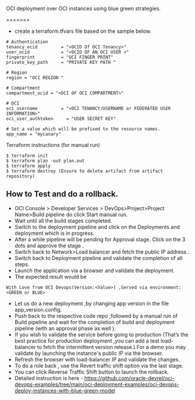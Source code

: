 OCI deployment over OCI instances using blue green strategies.

=======

- create a terraform.tfvars file based on the sample below.

```
# Authentication
tenancy_ocid         = "<OCID Of OCI Tenancy>"
user_ocid            = "<OCID OF AN OCI USER >"
fingerprint          = "OCI FINGER PRINT"
private_key_path     = "PRIVATE KEY PATH "

# Region
region = "OCI REGION "

# Compartment
compartment_ocid = "<OCI OF OCI COMPARTMENT>" 

# OCI  
oci_username         = "<OCI TENANCY/USERNAME or FEDERATED USER INFORMATION>"
oci_user_authtoken     = "USER SECRET KEY"

# Set a value which will be prefixed to the resource names.
app_name = "mycanary"

```

Terraform instructions (for manual run)

```
$ terraform init
$ terraform plan -out plan.out
$ terraform apply
$ terraform destroy (Ensure to delete artifact from artifact repository)
```

How to Test and do a rollback.
----

- OCI Console > Developer Services > DevOps>Project>Project Name>Build pipeline  do click Start manual run.
- Wait until all the build stages completed.
- Switch to the deployment pipeline and click on the Deployments and deployment which is in progress.
- After a while pipeline will be pending for Approval stage. Click on the 3 dots and approve the stage .
- Switch back to Network>Load balancer and fetch the public IP address .
- Switch back to Deployment pipeline and validate the completion of all steps.
- Launch the application via a browser and validate the deployment.
- The expected result would be

```
With Love from OCI Devops(Version:<Value>) ,Served via environment:<GREEN or BLUE>

```
- Let us do a new deployment ,by changing app version in the file app_version.config.
- Push back to the respective code repo ,followed by a manual run of Build pipeline and wait for the completion of build and deployment pipeline (with an approval phase as well ).
- If you wish to validate the service before going to production (That’s the best practice for production deployment ,you can add a test load-balancer to fetch the intermittent version release.).For a demo you may validate by launching the instance's public IP via the browser.
- Refresh the browser with load-balancer IP and validate the changes.
- To do a role back , use the Revert traffic shift option via the last stage.
- You can click Reverse Traffic Shift button to launch the rollback.
- Detailed instruction is here - https://github.com/oracle-devrel/oci-devops-examples/tree/main/oci-deployment-examples/oci-devops-deploy-instances-with-blue-green-model
